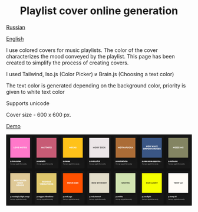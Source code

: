 <h1 align="center">
  Playlist cover online generation
</h1>

[Russian](readme_ru.md)

[English](readme.md)

I use colored covers for music playlists. The color of the cover characterizes the mood conveyed by the playlist. This page has been created to simplify the process of creating covers.

I used Tailwind, Iso.js (Color Picker) и Brain.js (Choosing a text color)

The text color is generated depending on the background color, priority is given to white text color

Supports unicode

Cover size - 600 x 600 px.

[Demo](https://smolyakov.dev/playlists-generator/)

![Result](image.png)

